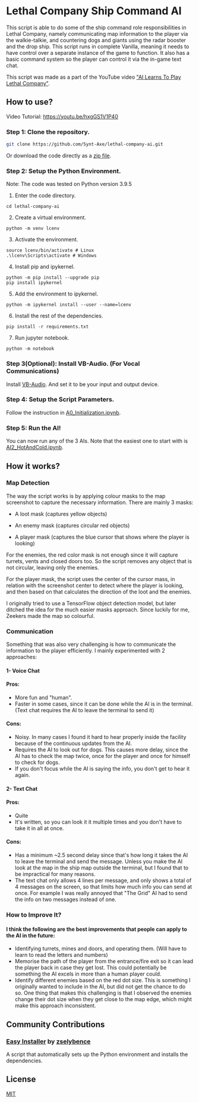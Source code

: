 
# Lethal Company Ship Command AI
This script is able to do some of the ship command role responsibilities in Lethal Company, namely communicating map information to the player via the walkie-talkie, and countering dogs and giants using the radar booster and the drop ship. This script runs in complete Vanilla, meaning it needs to have control over a separate instance of the game to function. It also has a basic command system so the player can control it via the in-game text chat. 

This script was made as a part of the YouTube video ["AI Learns To Play Lethal Company"](https://youtu.be/poZt_KjCwV4).

## How to use?
Video Tutorial: https://youtu.be/hxgGS1V1P40
### Step 1: Clone the repository.
```bash
git clone https://github.com/Synt-Axe/lethal-company-ai.git
```
Or download the code directly as a [zip file](https://github.com/Synt-Axe/lethal-company-ai/archive/refs/heads/main.zip).
### Step 2: Setup the Python Environment.

Note: The code was tested on Python version 3.9.5

1. Enter the code directory.
```
cd lethal-company-ai
```

2. Create a virtual environment.
```
python -m venv lcenv
```

3. Activate the environment.
```
source lcenv/bin/activate # Linux
.\lcenv\Scripts\activate # Windows 
```

4. Install pip and ipykernel.
```
python -m pip install --upgrade pip
pip install ipykernel
```

5. Add the environment to ipykernel.
```
python -m ipykernel install --user --name=lcenv
```

6. Install the rest of the dependencies.
```
pip install -r requirements.txt
```

7. Run jupyter notebook.
```
python -m notebook
```

### Step 3(Optional): Install VB-Audio. (For Vocal Communications)
Install [VB-Audio](https://vb-audio.com/Cable/index.htm). And set it to be your input and output device.

### Step 4: Setup the Script Parameters.
Follow the instruction in [A0_Initialization.ipynb](https://github.com/Synt-Axe/lethal-company-ai/blob/main/A0_Initialization.ipynb).

### Step 5: Run the AI!
You can now run any of the 3 AIs. Note that the easiest one to start with is [AI2_HotAndCold.ipynb](https://github.com/Synt-Axe/lethal-company-ai/blob/main/AI2_HotAndCold.ipynb).


## How it works?

### Map Detection
The way the script works is by applying colour masks to the map screenshot to capture the necessary information. There are mainly 3 masks:

- A loot mask (captures yellow objects)

- An enemy mask (captures circular red objects)

- A player mask (captures the blue cursor that shows where the player is looking)

For the enemies, the red color mask is not enough since it will capture turrets, vents and closed doors too. So the script removes any object that is not circular, leaving only the enemies.

For the player mask, the script uses the center of the cursor mass, in relation with the screenshot center to detect where the player is looking, and then based on that calculates the direction of the loot and the enemies.

I originally tried to use a TensorFlow object detection model, but later ditched the idea for the much easier masks approach. Since luckily for me, Zeekers made the map so colourful.

### Communication
Something that was also very challenging is how to communicate the information to the player efficiently. I mainly experimented with 2 approaches:

#### 1- Voice Chat

#### Pros:

- More fun and "human".
- Faster in some cases, since it can be done while the AI is in the terminal. (Text chat requires the AI to leave the terminal to send it)

#### Cons:

- Noisy. In many cases I found it hard to hear properly inside the facility because of the continuous updates from the AI.
- Requires the AI to look out for dogs. This causes more delay, since the AI has to check the map twice, once for the player and once for himself to check for dogs.
- If you don't focus while the AI is saying the info, you don't get to hear it again.

#### 2- Text Chat

#### Pros:

- Quite
- It's written, so you can look it it multiple times and you don't have to take it in all at once.

#### Cons:

- Has a minimum ~2.5 second delay since that's how long it takes the AI to leave the terminal and send the message. Unless you make the AI look at the map in the ship map outside the terminal, but I found that to be impractical for many reasons.
- The text chat only allows 4 lines per message, and only shows a total of 4 messages on the screen, so that limits how much info you can send at once. For example I was really annoyed that "The Grid" AI had to send the info on two messages instead of one.

### How to Improve It?
#### I think the following are the best improvements that people can apply to the AI in the future:
- Identifying turrets, mines and doors, and operating them. (Will have to learn to read the letters and numbers)
- Memorise the path of the player from the entrance/fire exit so it can lead the player back in case they get lost. This could potentially be something the AI excels in more than a human player could.
- Identify different enemies based on the red dot size. This is something I originally wanted to include in the AI, but did not get the chance to do so. One thing that makes this challenging is that I observed the enemies change their dot size when they get close to the map edge, which might make this approach inconsistent.

## Community Contributions
### [Easy Installer](https://github.com/zselybence/Lethal-Company-AI-Installer) by [zselybence](https://github.com/zselybence)
A script that automatically sets up the Python environment and installs the dependencies.

## License

[MIT](https://github.com/Synt-Axe/lethal-company-ai/blob/main/LICENSE)
